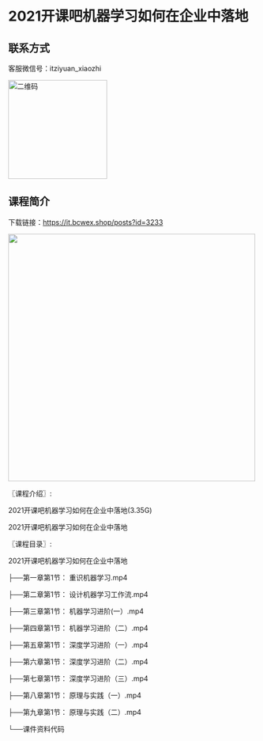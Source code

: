 # 2021开课吧机器学习如何在企业中落地

## 联系方式

客服微信号：itziyuan_xiaozhi

<img src="https://ziyuanyun.oss-cn-guangzhou.aliyuncs.com/common/20240614073449/666b82192834a.jpg" width="200" height="200" alt="二维码">

## 课程简介

下载链接：https://it.bcwex.shop/posts?id=3233

<img src="https://ziyuanyun.oss-cn-guangzhou.aliyuncs.com/yun/20240515185056/66449390c9df9.jpg" width="500" alt="">

  〖课程介绍〗:

 2021开课吧机器学习如何在企业中落地(3.35G)

 2021开课吧机器学习如何在企业中落地



 〖课程目录〗:

 2021开课吧机器学习如何在企业中落地

 ├──第一章第1节： 重识机器学习.mp4

 ├──第二章第1节： 设计机器学习工作流.mp4

 ├──第三章第1节： 机器学习进阶(一）.mp4

 ├──第四章第1节： 机器学习进阶（二）.mp4

 ├──第五章第1节： 深度学习进阶（一）.mp4

 ├──第六章第1节： 深度学习进阶（二）.mp4

 ├──第七章第1节： 深度学习进阶（三）.mp4

 ├──第八章第1节： 原理与实践（一）.mp4

 ├──第九章第1节： 原理与实践（二）.mp4

 └──课件资料代码

  